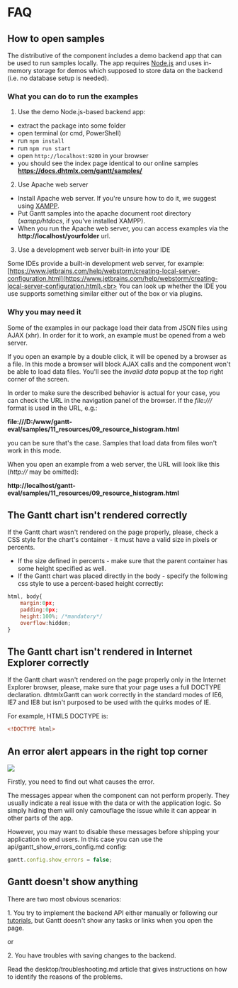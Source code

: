 FAQ
==============

How to open samples
---------------------

The distributive of the component includes a demo backend app that can be used to run samples locally.
The app requires [Node.js](https://nodejs.org/en/) and uses in-memory storage for demos which supposed to store data on the backend (i.e. no database setup is needed).

### What you can do to run the examples

1) Use the demo Node.js-based backend app: 

- extract the package into some folder
- open terminal (or cmd, PowerShell)
- run `npm install`
- run `npm run start`
- open `http://localhost:9200` in your browser
- you should see the index page identical to our online samples **https://docs.dhtmlx.com/gantt/samples/**

2) Use Apache web server

- Install Apache web server. If you're unsure how to do it, we suggest using [XAMPP](https://www.apachefriends.org/index.html).
- Put Gantt samples into the apache document root directory (*xampp/htdocs*, if you've installed XAMPP).
- When you run the Apache web server, you can access examples via the **http://localhost/yourfolder** url.

3) Use a development web server built-in into your IDE

Some IDEs provide a built-in development web server, for example: 
[https://www.jetbrains.com/help/webstorm/creating-local-server-configuration.html](https://www.jetbrains.com/help/webstorm/creating-local-server-configuration.html).<br>
You can look up whether the IDE you use supports something similar either out of the box or via plugins.

### Why you may need it

Some of the examples in our package load their data from JSON files using AJAX (xhr). In order for it to work, an example must be opened from a web server.

If you open an example by a double click, it will be opened by a browser as a file. In this mode a browser will block AJAX calls and the component won't be able to load data files. 
You'll see the *Invalid data* popup at the top right corner of the screen.

In order to make sure the described behavior is actual for your case, you can check the URL in the navigation panel of the browser. If the *file:///* format is used in the URL, e.g.: <br>

**file:///D:/www/gantt-eval/samples/11_resources/09_resource_histogram.html** 


you can be sure that's the case. Samples that load data from files won't work in this mode.

When you open an example from a web server, the URL will look like this (*http://* may be omitted): <br>

**http://localhost/gantt-eval/samples/11_resources/09_resource_histogram.html**


The Gantt chart isn't rendered correctly
-----------------------------------------

If the Gantt chart wasn't rendered on the page properly, please, check a CSS style for the chart's container - it must have a valid size in pixels or percents.<br>

- If the size defined in percents - make sure that the parent container has some height specified as well. 
- If the Gantt chart was placed directly in the body - specify the following css style to use a percent-based height correctly:

~~~js
html, body{
	margin:0px;
	padding:0px;
	height:100%; /*mandatory*/
	overflow:hidden;
}
~~~


The Gantt chart isn't rendered in Internet Explorer correctly
---------------------------------------------------------

If the Gantt chart wasn't rendered on the page properly only in the Internet Explorer browser, please, make sure that your page uses a full DOCTYPE declaration.
dhtmlxGantt can work correctly in the standard modes of IE6, IE7 and IE8 but isn't purposed to be used with the quirks modes of IE.

For example, HTML5 DOCTYPE is:

~~~html
<!DOCTYPE html>
~~~

An error alert appears in the right top corner
-----------------------------------------

<img src="desktop/error_alert.png">

Firstly, you need to find out what causes the error. 

The messages appear when the component can not perform properly. 
They usually indicate a real issue with the data or with the application logic. So simply hiding them will only camouflage the issue while it can appear in other parts of the app.

However, you may want to disable these messages before shipping your application to end users. In this case you can use the api/gantt_show_errors_config.md config:

~~~js
gantt.config.show_errors = false;
~~~


Gantt doesn't show anything
--------------------------

There are two most obvious scenarios:

1\. You try to implement the backend API either manually or following our [tutorials](desktop/howtostart_guides.md), but Gantt doesn't show any tasks or links when you open the page.

or

2\. You have troubles with saving changes to the backend.

Read the desktop/troubleshooting.md article that gives instructions on how to identify the reasons of the problems.

